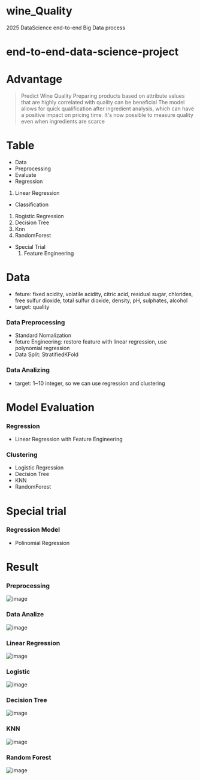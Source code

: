 # wine_Quality
2025 DataScience end-to-end Big Data process

# end-to-end-data-science-project
# Advantage
> Predict Wine Quality
> Preparing products based on attribute values that are highly correlated with quality can be beneficial
> The model allows for quick qualification after ingredient analysis, which can have a positive impact on pricing time.
> It's now possible to measure quality even when ingredients are scarce
# Table
- Data
- Preprocessing
- Evaluate
- Regression
1. Linear Regression
- Classification
1. Rogistic Regression
2. Decision Tree
3. Knn
4. RandomForest
- Special Trial
  1. Feature Engineering

# Data
- feture: fixed acidity,	volatile acidity,	citric acid,	residual sugar,	chlorides,	free sulfur dioxide,	total sulfur dioxide,	density,	pH,	sulphates,	alcohol
- target: quality
### Data Preprocessing
- Standard Nomalization
- feture Engineering: restore feature with linear regression, use polynomial regression
- Data Split: StratifiedKFold
### Data Analizing
- target: 1~10 integer, so we can use regression and clustering
# Model Evaluation
### Regression
- Linear Regression with Feature Engineering
### Clustering
- Logistic Regression
- Decision Tree
- KNN
- RandomForest
# Special trial
### Regression Model
- Polinomial Regression



# Result
### Preprocessing
![image](https://github.com/DataScience-team8/end-to-end-data-science-project/assets/126345795/271be51f-03b3-48e9-bdfd-f9ac6ed1c011)
### Data Analize
![image](https://github.com/DataScience-team8/end-to-end-data-science-project/assets/126345795/afc168f3-6c1e-4165-a693-cf6e4a6b7e8c)
### Linear Regression
![image](https://github.com/DataScience-team8/end-to-end-data-science-project/assets/126345795/f0a86013-38bb-451b-ab2f-beb951b9d9b9)
### Logistic
![image](https://github.com/DataScience-team8/end-to-end-data-science-project/assets/126345795/1c2acd0b-7d95-4fd0-93b9-8b4894b8a124)
### Decision Tree
![image](https://github.com/DataScience-team8/end-to-end-data-science-project/assets/126345795/9d43d7c8-1028-4a22-a782-66c1bbd8f3e3)
### KNN
![image](https://github.com/DataScience-team8/end-to-end-data-science-project/assets/126345795/39ec0fec-9c9b-48bb-aafd-8b5760aaf0e0)
### Random Forest
![image](https://github.com/DataScience-team8/end-to-end-data-science-project/assets/126345795/1aa3729e-d360-4511-8aed-4756daeb787b)
